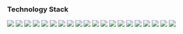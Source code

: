 ### Technology Stack

<img src="https://img.shields.io/badge/HTML-2F3136?style=for-the-badge&logo=htmx&logoColor=cornflowerblue">  <img src="https://img.shields.io/badge/JavaScript-2F3136?style=for-the-badge&logo=JavaScript&logoColor=faa61a">  <img src="https://img.shields.io/badge/Pug-2F3136?style=for-the-badge&logo=pug&logoColor=cornflowerblue">  <img src="https://img.shields.io/badge/CSS-2F3136?style=for-the-badge&logo=csswizardry&logoColor=cornflowerblue">  <img src="https://img.shields.io/badge/Sass-2F3136?style=for-the-badge&logo=sass&logoColor=#CC6699">  <img src="https://img.shields.io/badge/BootStrap-2F3136?style=for-the-badge&logo=bootstrap&logoColor=#7952B3"> <img src="https://img.shields.io/badge/Tailwind CSS-2F3136?style=for-the-badge&logo=tailwindcss&logoColor=#06B6D4">  <img src="https://img.shields.io/badge/Next UI-2F3136?style=for-the-badge&logo=nextui&logoColor=cornflowerblue">  <img src="https://img.shields.io/badge/MUI-2F3136?style=for-the-badge&logo=mui&logoColor=cornflowerblue">  <img src="https://img.shields.io/badge/Ant Design-2F3136?style=for-the-badge&logo=antdesign&logoColor=0170FE">   <img src="https://img.shields.io/badge/React-2F3136?style=for-the-badge&logo=react&logoColor=61DAFB">  <img src="https://img.shields.io/badge/TypeScript-2F3136?style=for-the-badge&logo=typescript&logoColor=3178C6">  <img src="https://img.shields.io/badge/Redux-2F3136?style=for-the-badge&logo=redux&logoColor=764ABC"> <img src="https://img.shields.io/badge/Gulp-2F3136?style=for-the-badge&logo=gulp&logoColor=cornflowerblue">  <img src="https://img.shields.io/badge/npm-2F3136?style=for-the-badge&logo=npm&logoColor=CB3837">  <img src="https://img.shields.io/badge/Mongo DB-2F3136?style=for-the-badge&logo=mongodb&logoColor=47A248">  <img src="https://img.shields.io/badge/Express-2F3136?style=for-the-badge&logo=express&logoColor=47A248">  <img src="https://img.shields.io/badge/Prisma-2F3136?style=for-the-badge&logo=prisma&logoColor=cornflowerblue">  <img src="https://img.shields.io/badge/Mongoose-2F3136?style=for-the-badge&logo=mongoosedotws&logoColor=47A248">  <img src="https://img.shields.io/badge/Docker-2F3136?style=for-the-badge&logo=docker&logoColor=2496ED">
